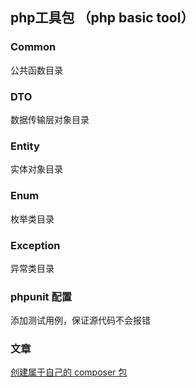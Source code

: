 ## php工具包 （php basic tool）

### Common
公共函数目录

### DTO
数据传输层对象目录

### Entity
实体对象目录

### Enum
枚举类目录

### Exception
异常类目录

### phpunit 配置
添加测试用例，保证源代码不会报错



### 文章

[创建属于自己的 composer 包](https://dmf-code.github.io/posts/54650cde2a44/)


